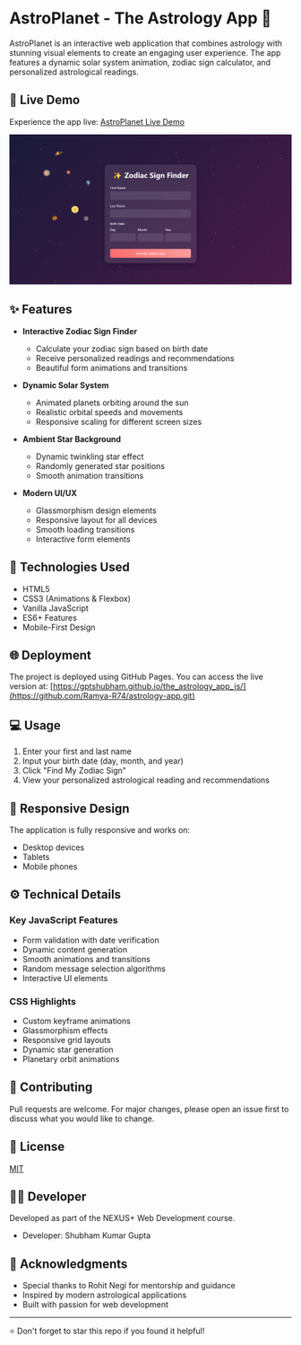 # AstroPlanet - The Astrology App 🌟

AstroPlanet is an interactive web application that combines astrology with stunning visual elements to create an engaging user experience. The app features a dynamic solar system animation, zodiac sign calculator, and personalized astrological readings.

## 🔗 Live Demo

Experience the app live: [AstroPlanet Live Demo](https://github.com/Ramya-R74/astrology-app.git)

![AstroPlanet Preview](./project_image/Astro_Planet.png)

## ✨ Features

- **Interactive Zodiac Sign Finder**

  - Calculate your zodiac sign based on birth date
  - Receive personalized readings and recommendations
  - Beautiful form animations and transitions

- **Dynamic Solar System**

  - Animated planets orbiting around the sun
  - Realistic orbital speeds and movements
  - Responsive scaling for different screen sizes

- **Ambient Star Background**

  - Dynamic twinkling star effect
  - Randomly generated star positions
  - Smooth animation transitions

- **Modern UI/UX**
  - Glassmorphism design elements
  - Responsive layout for all devices
  - Smooth loading transitions
  - Interactive form elements

## 🚀 Technologies Used

- HTML5
- CSS3 (Animations & Flexbox)
- Vanilla JavaScript
- ES6+ Features
- Mobile-First Design

## 🌐 Deployment

The project is deployed using GitHub Pages. You can access the live version at: [https://gptshubham.github.io/the_astrology_app_js/](https://github.com/Ramya-R74/astrology-app.git)

## 💻 Usage

1. Enter your first and last name
2. Input your birth date (day, month, and year)
3. Click "Find My Zodiac Sign"
4. View your personalized astrological reading and recommendations

## 📱 Responsive Design

The application is fully responsive and works on:

- Desktop devices
- Tablets
- Mobile phones

## ⚙️ Technical Details

### Key JavaScript Features

- Form validation with date verification
- Dynamic content generation
- Smooth animations and transitions
- Random message selection algorithms
- Interactive UI elements

### CSS Highlights

- Custom keyframe animations
- Glassmorphism effects
- Responsive grid layouts
- Dynamic star generation
- Planetary orbit animations

## 🤝 Contributing

Pull requests are welcome. For major changes, please open an issue first to discuss what you would like to change.

## 📜 License

[MIT](https://choosealicense.com/licenses/mit/)

## 👨‍💻 Developer

Developed as part of the NEXUS+ Web Development course.

- Developer: Shubham Kumar Gupta

## 🌟 Acknowledgments

- Special thanks to Rohit Negi for mentorship and guidance
- Inspired by modern astrological applications
- Built with passion for web development

---

⭐ Don't forget to star this repo if you found it helpful!
